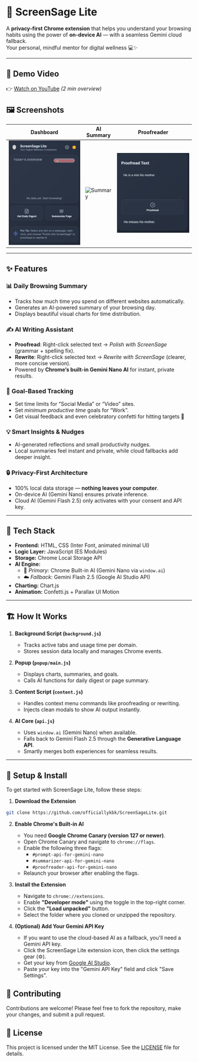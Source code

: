 # 🦉 ScreenSage Lite

A **privacy-first Chrome extension** that helps you understand your browsing habits using the power of **on-device AI** — with a seamless Gemini cloud fallback.  
Your personal, mindful mentor for digital wellness 💻✨

---

## 🎥 Demo Video
👉 [Watch on YouTube](https://youtu.be/your-demo-link) *(2 min overview)*

## 🖼️ Screenshots
| Dashboard | AI Summary | Proofreader |
|------------|-------------|--------------|
| ![Dashboard](demo/dashboard.png) | ![Summary](demo/summary.png) | ![Proofreader](demo/proofreader.png) |

---

## ✨ Features

### 📊 **Daily Browsing Summary**
- Tracks how much time you spend on different websites automatically.
- Generates an AI-powered summary of your browsing day.
- Displays beautiful visual charts for time distribution.

### ✍️ **AI Writing Assistant**
- **Proofread**: Right-click selected text → *Polish with ScreenSage* (grammar + spelling fix).  
- **Rewrite**: Right-click selected text → *Rewrite with ScreenSage* (clearer, more concise version).  
- Powered by **Chrome’s built-in Gemini Nano AI** for instant, private results.

### 🎯 **Goal-Based Tracking**
- Set time limits for “Social Media” or “Video” sites.
- Set *minimum productive time* goals for “Work”.
- Get visual feedback and even celebratory confetti for hitting targets 🥳

### 💡 **Smart Insights & Nudges**
- AI-generated reflections and small productivity nudges.
- Local summaries feel instant and private, while cloud fallbacks add deeper insight.

### 🔒 **Privacy-First Architecture**
- 100% local data storage — **nothing leaves your computer**.
- On-device AI (Gemini Nano) ensures private inference.
- Cloud AI (Gemini Flash 2.5) only activates with your consent and API key.

---

## 🧠 Tech Stack

- **Frontend:** HTML, CSS (Inter Font, animated minimal UI)
- **Logic Layer:** JavaScript (ES Modules)
- **Storage:** Chrome Local Storage API
- **AI Engine:**
  - 🧩 *Primary:* Chrome Built-in AI (Gemini Nano via `window.ai`)
  - ☁️ *Fallback:* Gemini Flash 2.5 (Google AI Studio API)
- **Charting:** Chart.js
- **Animation:** Confetti.js + Parallax UI Motion

---

## 🏗️ How It Works

1. **Background Script (`background.js`)**
   - Tracks active tabs and usage time per domain.
   - Stores session data locally and manages Chrome events.

2. **Popup (`popup/main.js`)**
   - Displays charts, summaries, and goals.
   - Calls AI functions for daily digest or page summary.

3. **Content Script (`content.js`)**
   - Handles context menu commands like proofreading or rewriting.
   - Injects clean modals to show AI output instantly.

4. **AI Core (`api.js`)**
   - Uses `window.ai` (Gemini Nano) when available.
   - Falls back to Gemini Flash 2.5 through the **Generative Language API**.
   - Smartly merges both experiences for seamless results.

---

## 🚀 Setup & Install

To get started with ScreenSage Lite, follow these steps:

1.  **Download the Extension**
```bash
git clone https://github.com/officiallykbk/ScreenSageLite.git
```
2.  **Enable Chrome's Built-in AI**
    *   You need **Google Chrome Canary (version 127 or newer)**.
    *   Open Chrome Canary and navigate to `chrome://flags`.
    *   Enable the following three flags:
        *   `#prompt-api-for-gemini-nano`
        *   `#summarizer-api-for-gemini-nano`
        *   `#proofreader-api-for-gemini-nano`
    *   Relaunch your browser after enabling the flags.

3.  **Install the Extension**
    *   Navigate to `chrome://extensions`.
    *   Enable **"Developer mode"** using the toggle in the top-right corner.
    *   Click the **"Load unpacked"** button.
    *   Select the folder where you cloned or unzipped the repository.

4.  **(Optional) Add Your Gemini API Key**
    *   If you want to use the cloud-based AI as a fallback, you'll need a Gemini API key.
    *   Click the ScreenSage Lite extension icon, then click the settings gear (⚙️).
    *   Get your key from [Google AI Studio](https://aistudio.google.com/api-keys).
    *   Paste your key into the "Gemini API Key" field and click "Save Settings".

## 🤝 Contributing

Contributions are welcome! Please feel free to fork the repository, make your changes, and submit a pull request.

## 📄 License

This project is licensed under the MIT License. See the [LICENSE](LICENSE) file for details.
